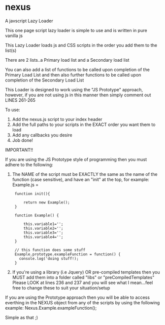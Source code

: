 # nexus
A javscript Lazy Loader

This one page script lazy loader is simple to use and is written in pure vanilla js

This Lazy Loader loads js and CSS scripts in the order you add them to the list(s)

There are 2 lists..a Primary load list and a Secondary load list

You can also add a list of functions to be called upon completion of the Primary Load List and then also further functions to be called upon completion of the Secondary Load List

This Loader is designed to work using the "JS Prototype" approach, however, if you are not using js in this manner then simply comment out LINES 261-265

To use:

1. Add the nexus.js script to your index header
2. Add the full paths to your scripts in the EXACT order you want them to load
3. Add any callbacks you desire
4. Job done!

IMPORTANT!!

If you are using the JS Prototype style of programming then you must adhere to the following:

1. The NAME of the script must be EXACTLY the same as the name of the function (case sensitive), and have an "init" at the top, for example: 
    Example.js = 

        function init(){

            return new Example();
        }

        function Example() {

            this.variable1='';
            this.variable2='';
            this.variable3='';
            this.variable4='';
        }

        // this function does some stuff
        Example.prototype.exampleFunction = function() {
          console.log('doing stuff!);
        }
      
2. If you're using a library (i.e Jquery) OR pre-compiled templates then you MUST add them into a folder called "libs" or "preCompiledTemplates" Please LOOK at lines 236 and 237 and you will see what I mean...feel free to change these to suit your situation/setup

If you are using the Prototype approach then you will be able to access everthing in the NEXUS object from any of the scripts by using the following example: Nexus.Example.exampleFunction();

Simple as that ;)




